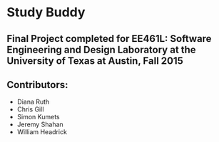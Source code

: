 # Study Buddy

## Final Project completed for EE461L: Software Engineering and Design Laboratory at the University of Texas at Austin, Fall 2015

## Contributors:
- Diana Ruth
- Chris Gill
- Simon Kumets
- Jeremy Shahan
- William Headrick
